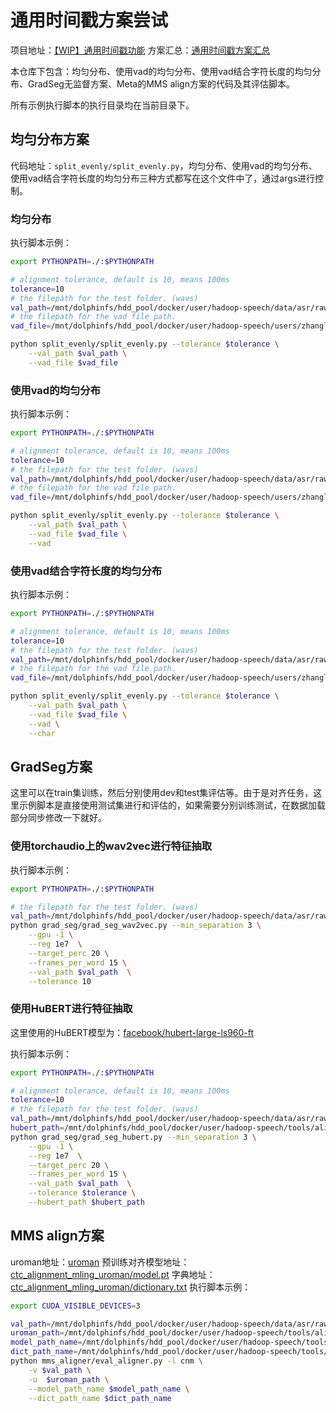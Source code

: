 # 通用时间戳方案尝试

项目地址：[【WIP】通用时间戳功能](https://km.sankuai.com/collabpage/1593781949)
方案汇总：[通用时间戳方案汇总](https://km.sankuai.com/collabpage/1696478197)

本仓库下包含：均匀分布、使用vad的均匀分布、使用vad结合字符长度的均匀分布、GradSeg无监督方案、Meta的MMS align方案的代码及其评估脚本。

所有示例执行脚本的执行目录均在当前目录下。
## 均匀分布方案
代码地址：`split_evenly/split_evenly.py`，均匀分布、使用vad的均匀分布、使用vad结合字符长度的均匀分布三种方式都写在这个文件中了，通过args进行控制。

### 均匀分布
执行脚本示例：

```sh
export PYTHONPATH=./:$PYTHONPATH

# alignment tolerance, default is 10, means 100ms
tolerance=10 
# the filepath for the test folder. (wavs)
val_path=/mnt/dolphinfs/hdd_pool/docker/user/hadoop-speech/data/asr/raw/buckeye/test
# the filepath for the vad file path. 
vad_file=/mnt/dolphinfs/hdd_pool/docker/user/hadoop-speech/users/zhanglei253/alignment_about/alignment_dev/grad_seg/data/test_vad.txt

python split_evenly/split_evenly.py --tolerance $tolerance \
    --val_path $val_path \
    --vad_file $vad_file
```

### 使用vad的均匀分布

执行脚本示例：

```sh
export PYTHONPATH=./:$PYTHONPATH

# alignment tolerance, default is 10, means 100ms
tolerance=10 
# the filepath for the test folder. (wavs)
val_path=/mnt/dolphinfs/hdd_pool/docker/user/hadoop-speech/data/asr/raw/buckeye/test
# the filepath for the vad file path. 
vad_file=/mnt/dolphinfs/hdd_pool/docker/user/hadoop-speech/users/zhanglei253/alignment_about/alignment_dev/grad_seg/data/test_vad.txt

python split_evenly/split_evenly.py --tolerance $tolerance \
    --val_path $val_path \
    --vad_file $vad_file \
    --vad
```

### 使用vad结合字符长度的均匀分布
执行脚本示例：
```sh
export PYTHONPATH=./:$PYTHONPATH

# alignment tolerance, default is 10, means 100ms
tolerance=10 
# the filepath for the test folder. (wavs)
val_path=/mnt/dolphinfs/hdd_pool/docker/user/hadoop-speech/data/asr/raw/buckeye/test
# the filepath for the vad file path. 
vad_file=/mnt/dolphinfs/hdd_pool/docker/user/hadoop-speech/users/zhanglei253/alignment_about/alignment_dev/grad_seg/data/test_vad.txt

python split_evenly/split_evenly.py --tolerance $tolerance \
    --val_path $val_path \
    --vad_file $vad_file \
    --vad \
    --char
```

## GradSeg方案

这里可以在train集训练，然后分别使用dev和test集评估等。由于是对齐任务，这里示例脚本是直接使用测试集进行和评估的，如果需要分别训练测试，在数据加载部分同步修改一下就好。

### 使用torchaudio上的wav2vec进行特征抽取
执行脚本示例：
```sh
export PYTHONPATH=./:$PYTHONPATH

# the filepath for the test folder. (wavs)
val_path=/mnt/dolphinfs/hdd_pool/docker/user/hadoop-speech/data/asr/raw/buckeye/test
python grad_seg/grad_seg_wav2vec.py --min_separation 3 \
    --gpu -1 \
    --reg 1e7  \
    --target_perc 20 \
    --frames_per_word 15 \
    --val_path $val_path  \
    --tolerance 10 
```

### 使用HuBERT进行特征抽取

这里使用的HuBERT模型为：[facebook/hubert-large-ls960-ft](https://huggingface.co/facebook/hubert-large-ls960-ft)

执行脚本示例：
```sh
export PYTHONPATH=./:$PYTHONPATH

# alignment tolerance, default is 10, means 100ms
tolerance=10 
# the filepath for the test folder. (wavs)
val_path=/mnt/dolphinfs/hdd_pool/docker/user/hadoop-speech/data/asr/raw/buckeye/test
hubert_path=/mnt/dolphinfs/hdd_pool/docker/user/hadoop-speech/tools/aligner/mms-aligner/data/hubert-large-ls960-ft
python grad_seg/grad_seg_hubert.py --min_separation 3 \
    --gpu -1 \
    --reg 1e7  \
    --target_perc 20 \
    --frames_per_word 15 \
    --val_path $val_path  \
    --tolerance $tolerance \
    --hubert_path $hubert_path
```

## MMS align方案

uroman地址：[uroman](https://github.com/isi-nlp/uroman)
预训练对齐模型地址：[ctc_alignment_mling_uroman/model.pt](https://dl.fbaipublicfiles.com/mms/torchaudio/ctc_alignment_mling_uroman/model.pt)
字典地址：[ctc_alignment_mling_uroman/dictionary.txt](https://dl.fbaipublicfiles.com/mms/torchaudio/ctc_alignment_mling_uroman/dictionary.txt)
执行脚本示例：
```sh
export CUDA_VISIBLE_DEVICES=3

val_path=/mnt/dolphinfs/hdd_pool/docker/user/hadoop-speech/data/asr/raw/buckeye/test
uroman_path=/mnt/dolphinfs/hdd_pool/docker/user/hadoop-speech/tools/aligner/mms-aligner/uroman/bin
model_path_name=/mnt/dolphinfs/hdd_pool/docker/user/hadoop-speech/tools/aligner/mms-aligner/data/ctc_alignment_mling_uroman_model.pt
dict_path_name=/mnt/dolphinfs/hdd_pool/docker/user/hadoop-speech/tools/aligner/mms-aligner/data/ctc_alignment_mling_uroman_model.dict
python mms_aligner/eval_aligner.py -l cnm \
    -v $val_path \
    -u  $uroman_path \
    --model_path_name $model_path_name \
    --dict_path_name $dict_path_name
```